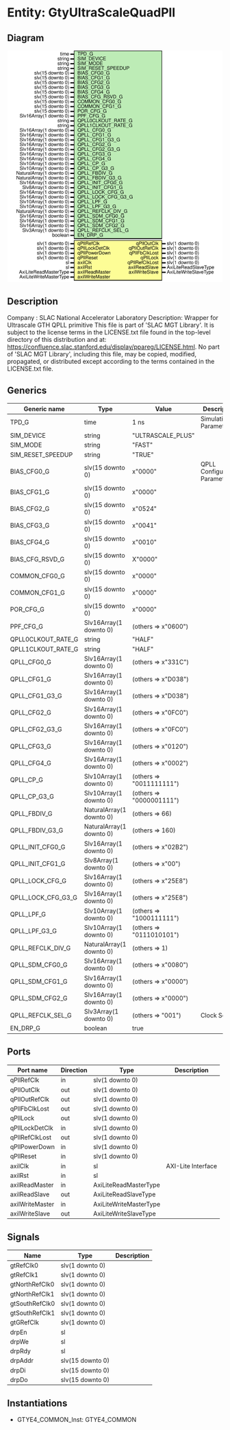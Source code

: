 # Entity: GtyUltraScaleQuadPll

## Diagram

![Diagram](GtyUltraScaleQuadPll.svg "Diagram")
## Description

Company    : SLAC National Accelerator Laboratory
Description: Wrapper for Ultrascale GTH QPLL primitive
This file is part of 'SLAC MGT Library'.
It is subject to the license terms in the LICENSE.txt file found in the
top-level directory of this distribution and at:
   https://confluence.slac.stanford.edu/display/ppareg/LICENSE.html.
No part of 'SLAC MGT Library', including this file,
may be copied, modified, propagated, or distributed except according to
the terms contained in the LICENSE.txt file.
## Generics

| Generic name       | Type                     | Value                    | Description                    |
| ------------------ | ------------------------ | ------------------------ | ------------------------------ |
| TPD_G              | time                     | 1 ns                     | Simulation Parameters          |
| SIM_DEVICE         | string                   | "ULTRASCALE_PLUS"        |                                |
| SIM_MODE           | string                   | "FAST"                   |                                |
| SIM_RESET_SPEEDUP  | string                   | "TRUE"                   |                                |
| BIAS_CFG0_G        | slv(15 downto 0)         | x"0000"                  | QPLL Configuration Parameters  |
| BIAS_CFG1_G        | slv(15 downto 0)         | x"0000"                  |                                |
| BIAS_CFG2_G        | slv(15 downto 0)         | x"0524"                  |                                |
| BIAS_CFG3_G        | slv(15 downto 0)         | x"0041"                  |                                |
| BIAS_CFG4_G        | slv(15 downto 0)         | x"0010"                  |                                |
| BIAS_CFG_RSVD_G    | slv(15 downto 0)         | X"0000"                  |                                |
| COMMON_CFG0_G      | slv(15 downto 0)         | x"0000"                  |                                |
| COMMON_CFG1_G      | slv(15 downto 0)         | x"0000"                  |                                |
| POR_CFG_G          | slv(15 downto 0)         | x"0000"                  |                                |
| PPF_CFG_G          | Slv16Array(1 downto 0)   | (others => x"0600")      |                                |
| QPLL0CLKOUT_RATE_G | string                   | "HALF"                   |                                |
| QPLL1CLKOUT_RATE_G | string                   | "HALF"                   |                                |
| QPLL_CFG0_G        | Slv16Array(1 downto 0)   | (others => x"331C")      |                                |
| QPLL_CFG1_G        | Slv16Array(1 downto 0)   | (others => x"D038")      |                                |
| QPLL_CFG1_G3_G     | Slv16Array(1 downto 0)   | (others => x"D038")      |                                |
| QPLL_CFG2_G        | Slv16Array(1 downto 0)   | (others => x"0FC0")      |                                |
| QPLL_CFG2_G3_G     | Slv16Array(1 downto 0)   | (others => x"0FC0")      |                                |
| QPLL_CFG3_G        | Slv16Array(1 downto 0)   | (others => x"0120")      |                                |
| QPLL_CFG4_G        | Slv16Array(1 downto 0)   | (others => x"0002")      |                                |
| QPLL_CP_G          | Slv10Array(1 downto 0)   | (others => "0011111111") |                                |
| QPLL_CP_G3_G       | Slv10Array(1 downto 0)   | (others => "0000001111") |                                |
| QPLL_FBDIV_G       | NaturalArray(1 downto 0) | (others => 66)           |                                |
| QPLL_FBDIV_G3_G    | NaturalArray(1 downto 0) | (others => 160)          |                                |
| QPLL_INIT_CFG0_G   | Slv16Array(1 downto 0)   | (others => x"02B2")      |                                |
| QPLL_INIT_CFG1_G   | Slv8Array(1 downto 0)    | (others => x"00")        |                                |
| QPLL_LOCK_CFG_G    | Slv16Array(1 downto 0)   | (others => x"25E8")      |                                |
| QPLL_LOCK_CFG_G3_G | Slv16Array(1 downto 0)   | (others => x"25E8")      |                                |
| QPLL_LPF_G         | Slv10Array(1 downto 0)   | (others => "1000111111") |                                |
| QPLL_LPF_G3_G      | Slv10Array(1 downto 0)   | (others => "0111010101") |                                |
| QPLL_REFCLK_DIV_G  | NaturalArray(1 downto 0) | (others => 1)            |                                |
| QPLL_SDM_CFG0_G    | Slv16Array(1 downto 0)   | (others => x"0080")      |                                |
| QPLL_SDM_CFG1_G    | Slv16Array(1 downto 0)   | (others => x"0000")      |                                |
| QPLL_SDM_CFG2_G    | Slv16Array(1 downto 0)   | (others => x"0000")      |                                |
| QPLL_REFCLK_SEL_G  | Slv3Array(1 downto 0)    | (others => "001")        | Clock Selects                  |
| EN_DRP_G           | boolean                  | true                     |                                |
## Ports

| Port name       | Direction | Type                   | Description        |
| --------------- | --------- | ---------------------- | ------------------ |
| qPllRefClk      | in        | slv(1 downto 0)        |                    |
| qPllOutClk      | out       | slv(1 downto 0)        |                    |
| qPllOutRefClk   | out       | slv(1 downto 0)        |                    |
| qPllFbClkLost   | out       | slv(1 downto 0)        |                    |
| qPllLock        | out       | slv(1 downto 0)        |                    |
| qPllLockDetClk  | in        | slv(1 downto 0)        |                    |
| qPllRefClkLost  | out       | slv(1 downto 0)        |                    |
| qPllPowerDown   | in        | slv(1 downto 0)        |                    |
| qPllReset       | in        | slv(1 downto 0)        |                    |
| axilClk         | in        | sl                     | AXI-Lite Interface |
| axilRst         | in        | sl                     |                    |
| axilReadMaster  | in        | AxiLiteReadMasterType  |                    |
| axilReadSlave   | out       | AxiLiteReadSlaveType   |                    |
| axilWriteMaster | in        | AxiLiteWriteMasterType |                    |
| axilWriteSlave  | out       | AxiLiteWriteSlaveType  |                    |
## Signals

| Name           | Type             | Description |
| -------------- | ---------------- | ----------- |
| gtRefClk0      | slv(1 downto 0)  |             |
| gtRefClk1      | slv(1 downto 0)  |             |
| gtNorthRefClk0 | slv(1 downto 0)  |             |
| gtNorthRefClk1 | slv(1 downto 0)  |             |
| gtSouthRefClk0 | slv(1 downto 0)  |             |
| gtSouthRefClk1 | slv(1 downto 0)  |             |
| gtGRefClk      | slv(1 downto 0)  |             |
| drpEn          | sl               |             |
| drpWe          | sl               |             |
| drpRdy         | sl               |             |
| drpAddr        | slv(15 downto 0) |             |
| drpDi          | slv(15 downto 0) |             |
| drpDo          | slv(15 downto 0) |             |
## Instantiations

- GTYE4_COMMON_Inst: GTYE4_COMMON
